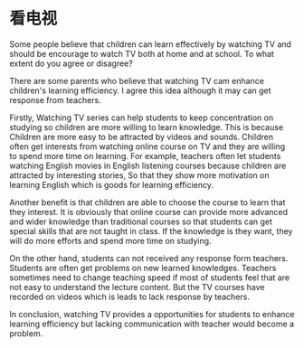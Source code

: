 # 看电视

Some people believe that children can learn effectively by watching TV and should be encourage to watch TV both  at home and at school. To what extent    do you agree or disagree?



There are some parents who believe that  watching TV cam enhance children's learning efficiency. I agree this idea although it may can get response from teachers.

Firstly, Watching TV series can help students to keep concentration on studying so children are more willing to learn knowledge. This is because Children are more easy to be attracted by videos and sounds. Children often get interests from watching online course on TV and they are willing to spend more time on learning. For example, teachers often let students watching English movies in English listening courses because children are attracted by interesting stories, So that they show more motivation on learning English which is goods for learning efficiency.

Another benefit is that children are able to choose the course to learn that they interest. It is obviously that online course can provide more advanced and wider knowledge than traditional courses so that students can get special skills that are not taught in class.  If the knowledge is they want, they will do more efforts and spend more time on studying.

On the other hand, students can not received any response form teachers. Students are often get problems on new learned knowledges. Teachers sometimes need to change teaching speed if most of students feel that are not easy to understand the lecture content. But the TV courses have  recorded on videos which is leads to lack response by teachers.

In conclusion, watching TV provides a opportunities for students to enhance learning efficiency but lacking communication with teacher would become a problem.












